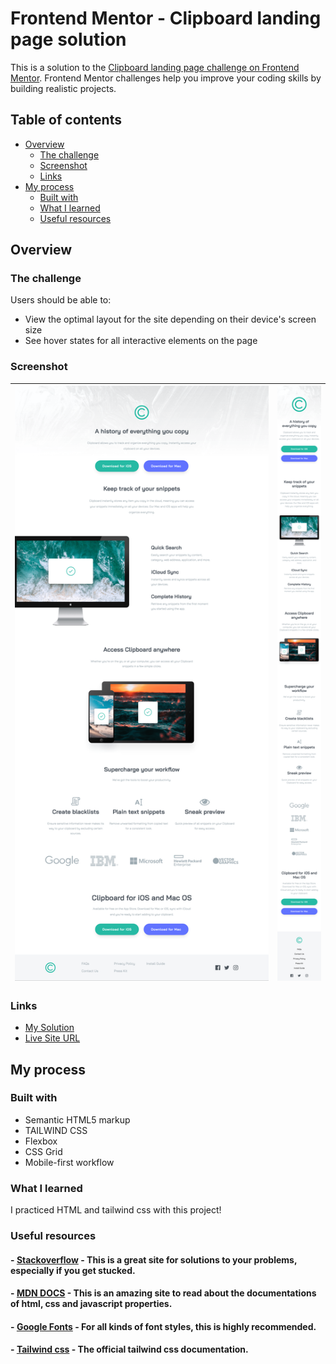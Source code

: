 # Frontend Mentor - Clipboard landing page solution

This is a solution to the [Clipboard landing page challenge on Frontend Mentor](https://www.frontendmentor.io/challenges/clipboard-landing-page-5cc9bccd6c4c91111378ecb9). Frontend Mentor challenges help you improve your coding skills by building realistic projects.

## Table of contents

- [Overview](#overview)
  - [The challenge](#the-challenge)
  - [Screenshot](#screenshot)
  - [Links](#links)
- [My process](#my-process)
  - [Built with](#built-with)
  - [What I learned](#what-i-learned)
  - [Useful resources](#useful-resources)

## Overview

### The challenge

Users should be able to:

- View the optimal layout for the site depending on their device's screen size
- See hover states for all interactive elements on the page

### Screenshot

| ![Results Summary Component](images/desktop-screenshot.png) | ![Results Summary Component](images/mobile-screenshot.png) |
| ----------------------------------------------------------- | ---------------------------------------------------------- |

### Links

- [My Solution](https://www.frontendmentor.io/challenges/clipboard-landing-page-5cc9bccd6c4c91111378ecb9/hub)
- [Live Site URL](https://mike-dave.github.io/clipboard-landing-page/)

## My process

### Built with

- Semantic HTML5 markup
- TAILWIND CSS
- Flexbox
- CSS Grid
- Mobile-first workflow

### What I learned

I practiced HTML and tailwind css with this project!

### Useful resources

#### - [Stackoverflow](https://stackoverflow.com/) - This is a great site for solutions to your problems, especially if you get stucked.

#### - [MDN DOCS](https://developer.mozilla.org/) - This is an amazing site to read about the documentations of html, css and javascript properties.

#### - [Google Fonts](https://fonts.google.com/) - For all kinds of font styles, this is highly recommended.

#### - [Tailwind css](https://tailwindcss.com/) - The official tailwind css documentation.
